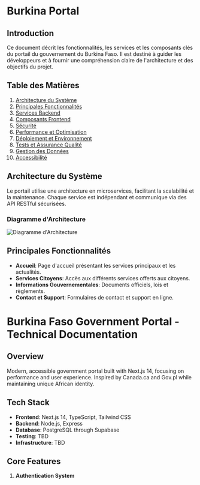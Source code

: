 # Burkina Portal

## Introduction
Ce document décrit les fonctionnalités, les services et les composants clés du portail du gouvernement du Burkina Faso. Il est destiné à guider les développeurs et à fournir une compréhension claire de l'architecture et des objectifs du projet.

## Table des Matières
1. [Architecture du Système](#architecture-du-système)
2. [Principales Fonctionnalités](#principales-fonctionnalités)
3. [Services Backend](#services-backend)
4. [Composants Frontend](#composants-frontend)
5. [Sécurité](#sécurité)
6. [Performance et Optimisation](#performance-et-optimisation)
7. [Déploiement et Environnement](#déploiement-et-environnement)
8. [Tests et Assurance Qualité](#tests-et-assurance-qualité)
9. [Gestion des Données](#gestion-des-données)
10. [Accessibilité](#accessibilité)

## Architecture du Système
Le portail utilise une architecture en microservices, facilitant la scalabilité et la maintenance. Chaque service est indépendant et communique via des API RESTful sécurisées.

### Diagramme d'Architecture
![Diagramme d'Architecture](./docs/architecture_diagram.png)

## Principales Fonctionnalités
- **Accueil**: Page d'accueil présentant les services principaux et les actualités.
- **Services Citoyens**: Accès aux différents services offerts aux citoyens.
- **Informations Gouvernementales**: Documents officiels, lois et règlements.
- **Contact et Support**: Formulaires de contact et support en ligne.

# Burkina Faso Government Portal - Technical Documentation

## Overview
Modern, accessible government portal built with Next.js 14, focusing on performance and user experience. Inspired by Canada.ca and Gov.pl while maintaining unique African identity.

## Tech Stack
- **Frontend**: Next.js 14, TypeScript, Tailwind CSS
- **Backend**: Node.js, Express
- **Database**: PostgreSQL through Supabase
- **Testing**: TBD
- **Infrastructure**: TBD

## Core Features
1. **Authentication System**